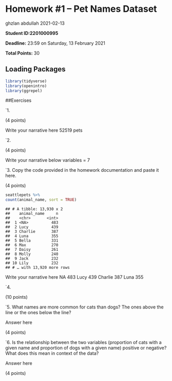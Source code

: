 Homework \#1 – Pet Names Dataset
================
ghzlan abdullah
2021-02-13

**Student ID:2201000995**

**Deadline:** 23:59 on Saturday, 13 February 2021

**Total Points:** 30

## Loading Packages

``` r
library(tidyverse)
library(openintro)
library(ggrepel)
```

\#\#Exercises

\`1.

(4 points)

Write your narrative here 52519 pets

\`2.

(4 points)

Write your narrative below variables = 7

\`3. Copy the code provided in the homework documentation and paste it
here.

(4 points)

``` r
seattlepets %>%
count(animal_name, sort = TRUE)
```

    ## # A tibble: 13,930 x 2
    ##    animal_name     n
    ##    <chr>       <int>
    ##  1 <NA>          483
    ##  2 Lucy          439
    ##  3 Charlie       387
    ##  4 Luna          355
    ##  5 Bella         331
    ##  6 Max           270
    ##  7 Daisy         261
    ##  8 Molly         240
    ##  9 Jack          232
    ## 10 Lily          232
    ## # … with 13,920 more rows

Write your narrative here NA 483 Lucy 439 Charlie 387 Luna 355

\`4.

(10 points)

\`5. What names are more common for cats than dogs? The ones above the
line or the ones below the line?

Answer here

(4 points)

\`6. Is the relationship between the two variables (proportion of cats
with a given name and proportion of dogs with a given name) positive or
negative? What does this mean in context of the data?

Answer here

(4 points)
